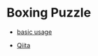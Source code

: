 # Boxing Puzzle

- [basic usage](https://nbviewer.jupyter.org/github/maskot1977/boxing_puzzle/blob/main/boxing_puzzle_basic_usage.ipynb)

- [Qiita](https://qiita.com/maskot1977/items/26c29f23a4a55d0c5b26)
